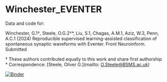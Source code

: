 # Winchester_EVENTER

Data and code for:

Winchester, G.1†, Steele, O.G.2†*, Liu, S.1, Chagas, A.M.1, Aziz, W.3, Penn, A.C.1  (2024) Reproducible supervised learning-assisted classification of spontaneous synaptic waveforms with Eventer. Front Neuroinform. Submitted

† These authors contributed equally to this work and share first authorship  
\* Correspondence:  [Steele, Oliver G.](mailto: O.Steele@BSMS.ac.uk)  
  
[![Binder](https://mybinder.org/badge.svg)](https://mybinder.org/v2/gh/acpennlab/statistics-resampling-online/jammy-docker?urlpath=git-pull%3Frepo%3Dhttps%253A%252F%252Fgithub.com%252Facp29%252FWinchester_EVENTER%26urlpath%3Dlab%252Ftree%252FWinchester_EVENTER%252Findex.ipynb%26branch%3Dmaster)
